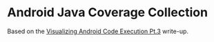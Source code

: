 # Android Java Coverage Collection

Based on the [Visualizing Android Code Execution Pt.3](https://s11research.com/posts/Visualizing-Android-Code-Execution-Pt.3/) write-up.
